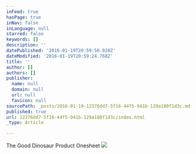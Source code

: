 ```yaml
---
inFeed: true
hasPage: true
inNav: false
inLanguage: null
starred: false
keywords: []
description: ''
datePublished: '2016-01-19T20:59:50.028Z'
dateModified: '2016-01-19T20:59:24.768Z'
title: ''
author: []
authors: []
publisher:
  name: null
  domain: null
  url: null
  favicon: null
sourcePath: _posts/2016-01-19-12376dd7-5f16-44f5-941b-129a180f1d3c.md
published: true
url: 12376dd7-5f16-44f5-941b-129a180f1d3c/index.html
_type: Article

---
```

The Good Dinosaur Product Onesheet
![](https://the-grid-user-content.s3-us-west-2.amazonaws.com/c72d7c71-1c17-497a-8fb4-be8be634d82d.png)
